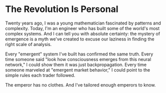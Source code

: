 # The Revolution Is Personal

Twenty years ago, I was a young mathematician fascinated by patterns and complexity. Today, I'm an engineer who has built some of the world's most complex systems. And I can tell you with absolute certainty: the mystery of emergence is a myth we've created to excuse our laziness in finding the right scale of analysis.

Every "emergent" system I've built has confirmed the same truth. Every time someone said "look how consciousness emerges from this neural network," I could show them it was just backpropagation. Every time someone marveled at "emergent market behavior," I could point to the simple rules each trader followed.

The emperor has no clothes. And I've tailored enough emperors to know.

